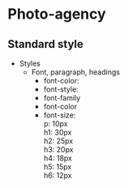 # Photo-agency

## Standard style

+ Styles
  + Font, paragraph, headings
    + font-color: 
    + font-style:
    + font-family
    + font-color
    + font-size: <br>
      p: 10px<br>
      h1: 30px<br>
      h2: 25px<br>
      h3: 20px<br>
      h4: 18px<br>
      h5: 15px<br>
      h6: 12px<br>
